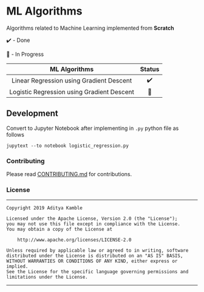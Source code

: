 # ML Algorithms
Algorithms related to Machine Learning implemented from **Scratch**

:heavy_check_mark: - Done

:radio_button: - In Progress

| ML Algorithms | Status |
| :------------:| :----:| 
| Linear Regression using Gradient Descent |:heavy_check_mark:
| Logistic Regression using Gradient Descent | :radio_button:

## Development

Convert to Jupyter Notebook after implementing in `.py` python file as follows
```commandline
jupytext --to notebook logistic_regression.py
```

### Contributing
Please read [CONTRIBUTING.md](CONTRIBUTING.md) for contributions.

### License
-------
    Copyright 2019 Aditya Kamble

    Licensed under the Apache License, Version 2.0 (the "License");
    you may not use this file except in compliance with the License.
    You may obtain a copy of the License at

        http://www.apache.org/licenses/LICENSE-2.0

    Unless required by applicable law or agreed to in writing, software
    distributed under the License is distributed on an "AS IS" BASIS,
    WITHOUT WARRANTIES OR CONDITIONS OF ANY KIND, either express or implied.
    See the License for the specific language governing permissions and
    limitations under the License.
---
